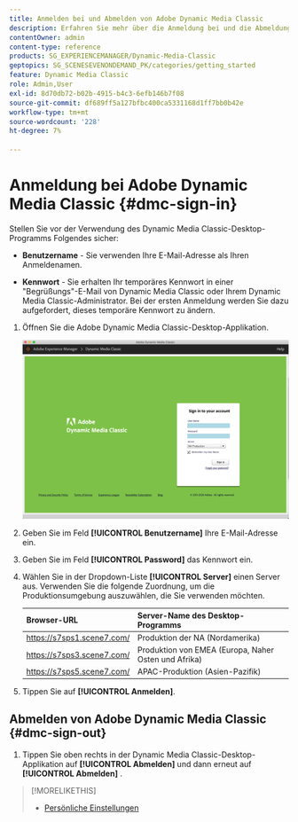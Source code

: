 ```yaml
---
title: Anmelden bei und Abmelden von Adobe Dynamic Media Classic
description: Erfahren Sie mehr über die Anmeldung bei und die Abmeldung von der Adobe Dynamic Media Classic und die Verbindung zu einem Produktionsumgebungs-Server in Nordamerika (NA) oder Europa, dem Nahen Osten, Afrika (EMEA) oder Asien-Pazifik (APAC).
contentOwner: admin
content-type: reference
products: SG_EXPERIENCEMANAGER/Dynamic-Media-Classic
geptopics: SG_SCENESEVENONDEMAND_PK/categories/getting_started
feature: Dynamic Media Classic
role: Admin,User
exl-id: 8d70db72-b02b-4915-b4c3-6efb146b7f08
source-git-commit: df689ff5a127bfbc400ca5331168d1ff7bb0b42e
workflow-type: tm+mt
source-wordcount: '228'
ht-degree: 7%

---
```


<!-- UPDATE THIS TOPIC AFTER DECEMBER 31, 2020!!!!! -->

# Anmeldung bei Adobe Dynamic Media Classic {#dmc-sign-in}

Stellen Sie vor der Verwendung des Dynamic Media Classic-Desktop-Programms Folgendes sicher:

* **Benutzername**  - Sie verwenden Ihre E-Mail-Adresse als Ihren Anmeldenamen.

* **Kennwort**  - Sie erhalten Ihr temporäres Kennwort in einer &quot;Begrüßungs&quot;-E-Mail von Dynamic Media Classic oder Ihrem Dynamic Media Classic-Administrator. Bei der ersten Anmeldung werden Sie dazu aufgefordert, dieses temporäre Kennwort zu ändern.

1. Öffnen Sie die Adobe Dynamic Media Classic-Desktop-Applikation.

   ![Anmeldung bei Dynamic Media Classic](/help/assets/dmclassic-login1.png)

1. Geben Sie im Feld **[!UICONTROL Benutzername]** Ihre E-Mail-Adresse ein.
1. Geben Sie im Feld **[!UICONTROL Password]** das Kennwort ein.
1. Wählen Sie in der Dropdown-Liste **[!UICONTROL Server]** einen Server aus.
Verwenden Sie die folgende Zuordnung, um die Produktionsumgebung auszuwählen, die Sie verwenden möchten.

   | Browser-URL | Server-Name des Desktop-Programms |
   |---|---|
   | https://s7sps1.scene7.com/ | Produktion der NA (Nordamerika) |
   | https://s7sps3.scene7.com/ | Produktion von EMEA (Europa, Naher Osten und Afrika) |
   | https://s7sps5.scene7.com/ | APAC-Produktion (Asien-Pazifik) |

1. Tippen Sie auf **[!UICONTROL Anmelden]**.

## Abmelden von Adobe Dynamic Media Classic {#dmc-sign-out}

1. Tippen Sie oben rechts in der Dynamic Media Classic-Desktop-Applikation auf **[!UICONTROL Abmelden]** und dann erneut auf **[!UICONTROL Abmelden]** .

>[!MORELIKETHIS]
>
>* [Persönliche Einstellungen](personal-setup.md#personal_setup)

